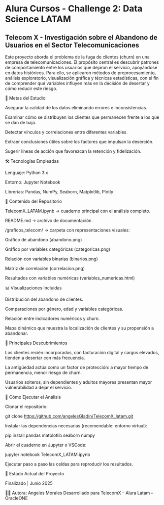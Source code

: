 # Alura Cursos - Challenge 2: Data Science LATAM

## Telecom X - Investigación sobre el Abandono de Usuarios en el Sector Telecomunicaciones

Este proyecto aborda el problema de la fuga de clientes (churn) en una empresa de telecomunicaciones. El propósito central es descubrir patrones de comportamiento entre los usuarios que dejaron el servicio, apoyándose en datos históricos. Para ello, se aplicaron métodos de preprocesamiento, análisis exploratorio, visualización gráfica y técnicas estadísticas, con el fin de comprender qué variables influyen más en la decisión de desertar y cómo reducir este riesgo.

🎯 Metas del Estudio

Asegurar la calidad de los datos eliminando errores e inconsistencias.

Examinar cómo se distribuyen los clientes que permanecen frente a los que se dan de baja.

Detectar vínculos y correlaciones entre diferentes variables.

Extraer conclusiones útiles sobre los factores que impulsan la deserción.

Sugerir líneas de acción que favorezcan la retención y fidelización.

🛠️ Tecnologías Empleadas

Lenguaje: Python 3.x

Entorno: Jupyter Notebook

Librerías: Pandas, NumPy, Seaborn, Matplotlib, Plotly

📂 Contenido del Repositorio

TelecomX_LATAM.ipynb → cuaderno principal con el análisis completo.

README.md → archivo de documentación.

/graficos_telecom/ → carpeta con representaciones visuales:

Gráfico de abandono (abandono.png)

Gráfico por variables categóricas (categoricas.png)

Relación con variables binarias (binarios.png)

Matriz de correlación (correlacion.png)

Resultados con variables numéricas (variables_numericas.html)

📊 Visualizaciones Incluidas

Distribución del abandono de clientes.

Comparaciones por género, edad y variables categóricas.

Relación entre indicadores numéricos y churn.

Mapa dinámico que muestra la localización de clientes y su propensión a abandonar.

🔑 Principales Descubrimientos

Los clientes recién incorporados, con facturación digital y cargos elevados, tienden a desertar con más frecuencia.

La antigüedad actúa como un factor de protección: a mayor tiempo de permanencia, menor riesgo de churn.

Usuarios solteros, sin dependientes y adultos mayores presentan mayor vulnerabilidad a dejar el servicio.

🚀 Cómo Ejecutar el Análisis

Clonar el repositorio:

git clone https://github.com/angelesGladin/TelecomX_latam.git


Instalar las dependencias necesarias (recomendable: entorno virtual):

pip install pandas matplotlib seaborn numpy


Abrir el cuaderno en Jupyter o VSCode:

jupyter notebook TelecomX_LATAM.ipynb


Ejecutar paso a paso las celdas para reproducir los resultados.

📅 Estado Actual del Proyecto

Finalizado | Junio 2025

👩‍💻 Autora: Angeles Morales
Desarrollado para TelecomX – Alura Latam – OracleONE
